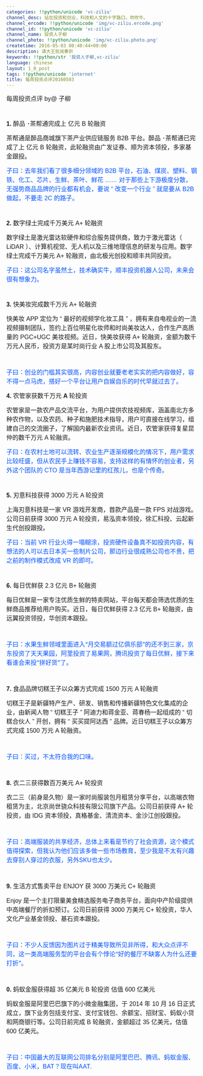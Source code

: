 ```yaml
---
categories: !!python/unicode 'vc-ziliu'
channel_desc: 站在投资和创业，科技和人文的十字路口，吹吹牛。
channel_ercode: !!python/unicode 'img/vc-ziliu.ercode.png'
channel_id: !!python/unicode 'vc-ziliu'
channel_name: 投资人子柳
channel_photo: !!python/unicode 'img/vc-ziliu.photo.png'
createtime: 2016-05-03 08:40:44+00:00
description: 请大王批阅奏折
keywords: !!python/str '投资人子柳,vc-ziliu'
language: chinese
layout: 1_0_post
tags: !!python/unicode 'internet'
title: 每周投资点评20160503
---
```

<div class="rich_media_content" id="js_content">
<p style="">
<span style="font-size: 16px;">
          每周投资点评
          <span style="line-height: normal; font-family: Helvetica;">
           by@
          </span>
          子柳
         </span>
</p>
<p style="font-size: 12px; line-height: normal; font-family: Helvetica; color: rgb(69, 69, 69); min-height: 14px;">
<br/>
</p>
<p style="">
<span style="font-size: 16px;">
<span style="font-size: 16px; line-height: normal; font-family: Helvetica;">
<strong>
            1.
           </strong>
</span>
<span style="">
           醉品
          </span>
          ･茶帮通完成上
          <span style="">
           亿元
          </span>
<span style="font-size: 16px; line-height: normal; font-family: Helvetica;">
           B
          </span>
<span style="">
           轮融资
          </span>
</span>
</p>
<p style="">
<span style="font-size: 16px;">
          茶帮通是醉品商城旗下茶产业供应链服务
          <span style="font-size: 16px; line-height: normal; font-family: Helvetica;">
           B2B
          </span>
          平台。醉品
          <span style="">
           ･茶帮通已完成了上
          </span>
          亿元
          <span style="font-size: 16px; line-height: normal; font-family: Helvetica;">
           B
          </span>
          轮融资，此轮融资由广发证券、顺为资本领投，多家基金跟投。
         </span>
</p>
<p style="font-size: 12px; line-height: normal; font-family: Helvetica; color: rgb(69, 69, 69);">
<span style="font-size: 16px;">
</span>
</p>
<p style="">
<span style="font-size: 16px; color: rgb(0, 82, 255);">
          子曰：去年我们看了很多细分领域的
          <span style="font-size: 16px; line-height: normal; font-family: Helvetica;">
           B2B
          </span>
          平台，石油、煤炭、塑料、钢铁、化工、芯片、生鲜、茶叶、鲜花
          <span style="font-size: 16px; line-height: normal; font-family: Helvetica;">
           ……
          </span>
          对于那些上下游极度分散，无强势商品品牌的行业都有机会，要说
          <span style="font-size: 16px; line-height: normal; font-family: Helvetica;">
           “
          </span>
          改变一个行业
          <span style="font-size: 16px; line-height: normal; font-family: Helvetica;">
           ”
          </span>
          就是要从
          <span style="font-size: 16px; line-height: normal; font-family: Helvetica;">
           B2B
          </span>
          做起，不要走
          <span style="font-size: 16px; line-height: normal; font-family: Helvetica;">
           2C
          </span>
          的路子。
         </span>
</p>
<p style="font-size: 12px; line-height: normal; font-family: Helvetica; color: rgb(69, 69, 69); min-height: 14px;">
<br/>
</p>
<p style="">
<span style="font-size: 16px;">
<span style="font-size: 16px; line-height: normal; font-family: Helvetica;">
<strong>
            2.
           </strong>
</span>
          数字绿土完成千万美元
          <span style="font-size: 16px; line-height: normal; font-family: Helvetica;">
           A+
          </span>
          轮融资
         </span>
</p>
<p style="">
<span style="font-size: 16px;">
          数字绿土是激光雷达软硬件和综合服务提供商，致力于激光雷达（
          <span style="font-size: 16px; line-height: normal; font-family: Helvetica;">
           LiDAR
          </span>
          ）、计算机视觉、无人机以及三维地理信息的研发与应用。数字绿土完成千万美元
          <span style="font-size: 16px; line-height: normal; font-family: Helvetica;">
           A+
          </span>
          轮融资，由北极光创投和顺丰共同投资。
         </span>
</p>
<p style="font-size: 12px; line-height: normal; font-family: Helvetica; color: rgb(69, 69, 69);">
<span style="font-size: 16px;">
</span>
</p>
<p style="">
<span style="font-size: 16px; color: rgb(0, 82, 255);">
          子曰：这公司名字虽然土，技术确实牛，顺丰投资机器人公司，未来会很有想象力。
         </span>
</p>
<p style="font-size: 12px; line-height: normal; font-family: Helvetica; color: rgb(69, 69, 69); min-height: 14px;">
<br/>
</p>
<p style="">
<span style="font-size: 16px;">
<span style="font-size: 16px; line-height: normal; font-family: Helvetica;">
<strong>
            3.
           </strong>
</span>
          快美妆完成数千万元
          <span style="font-size: 16px; line-height: normal; font-family: Helvetica;">
           A+
          </span>
          轮融资
         </span>
</p>
<p style="">
<span style="font-size: 16px;">
          快美妆
          <span style="font-size: 16px; line-height: normal; font-family: Helvetica;">
           APP
          </span>
          定位为
          <span style="font-size: 16px; line-height: normal; font-family: Helvetica;">
           “
          </span>
          最好的视频学化妆工具
          <span style="font-size: 16px; line-height: normal; font-family: Helvetica;">
           ”
          </span>
          ，拥有来自电视业的一流视频摄制团队，签约上百位明星化妆师和时尚美妆达人，合作生产高质量的
          <span style="font-size: 16px; line-height: normal; font-family: Helvetica;">
           PGC+UGC
          </span>
          美妆视频。近日，快美妆获得
          <span style="font-size: 16px; line-height: normal; font-family: Helvetica;">
           A+
          </span>
          轮融资，金额为数千万元人民币，投资方是某时尚行业
          <span style="font-size: 16px; line-height: normal; font-family: Helvetica;">
           A
          </span>
          股上市公司及其股东。
         </span>
</p>
<p style="">
<br/>
</p>
<p style="">
<span style="font-size: 16px; color: rgb(0, 82, 255);">
          子曰：创业的门槛其实很高，内容创业就要老老实实的把内容做好，容不得一点马虎，搭好一个平台让用户自娱自乐的时代早就过去了。
         </span>
</p>
<p style="font-size: 12px; line-height: normal; font-family: Helvetica; color: rgb(69, 69, 69);">
<span style="font-size: 16px;">
</span>
</p>
<p style="">
<span style="font-size: 16px;">
<span style="font-size: 16px; line-height: normal; font-family: Helvetica;">
<strong>
            4.
           </strong>
</span>
          农管家获数千万元
          <span style="font-size: 16px; line-height: normal; font-family: Helvetica;">
<strong>
            A
           </strong>
</span>
          轮投资
         </span>
</p>
<p style="">
<span style="font-size: 16px;">
          农管家是一款农产品交流平台，为用户提供农技视频库，涵盖南北方多种农作物，以及农药、种子和施肥技术指导，用户可直接在线学习，组建自己的交流圈子，了解国内最新农业资讯。近日，农管家获得复星昆仲的数千万元
          <span style="font-size: 16px; line-height: normal; font-family: Helvetica;">
           A
          </span>
          轮融资。
         </span>
</p>
<p style="font-size: 12px; line-height: normal; font-family: Helvetica; color: rgb(69, 69, 69);">
<span style="font-size: 16px;">
</span>
</p>
<p style="">
<span style="font-size: 16px; color: rgb(0, 82, 255);">
          子曰：在农村土地可以流转、农业生产逐渐规模化的情况下，用户需求比较旺盛，但从农民手上赚钱不容易，支持这样的有情怀的创业者，另外这个团队的
          <span style="font-size: 16px; line-height: normal; font-family: Helvetica;">
           CTO
          </span>
          是当年西游记里的红孩儿，也是个传奇。
         </span>
</p>
<p style="font-size: 12px; line-height: normal; font-family: Helvetica; color: rgb(69, 69, 69); min-height: 14px;">
<br/>
</p>
<p style="">
<span style="font-size: 16px;">
<span style="font-size: 16px; line-height: normal; font-family: Helvetica;">
<strong>
            5.
           </strong>
</span>
          刃意科技获得
          <span style="font-size: 16px; line-height: normal; font-family: Helvetica;">
           3000
          </span>
          万元
          <span style="font-size: 16px; line-height: normal; font-family: Helvetica;">
           A
          </span>
          轮投资
         </span>
</p>
<p style="">
<span style="font-size: 16px;">
          上海刃意科技是一家
          <span style="font-size: 16px; line-height: normal; font-family: Helvetica;">
           VR
          </span>
          游戏开发商，首款产品是一款
          <span style="font-size: 16px; line-height: normal; font-family: Helvetica;">
           FPS
          </span>
          对战游戏。公司日前获得
          <span style="font-size: 16px; line-height: normal; font-family: Helvetica;">
           3000
          </span>
          万元
          <span style="font-size: 16px; line-height: normal; font-family: Helvetica;">
           A
          </span>
          轮投资，易泓资本领投，徐汇科投、云起新生代创投跟投。
         </span>
</p>
<p style="font-size: 12px; line-height: normal; font-family: Helvetica; color: rgb(69, 69, 69);">
<span style="font-size: 16px;">
</span>
</p>
<p style="">
<span style="font-size: 16px; color: rgb(0, 82, 255);">
          子曰：当前
          <span style="font-size: 16px; line-height: normal; font-family: Helvetica;">
           VR
          </span>
          行业火得一塌糊涂，投资硬件设备真不如投资内容，有想法的人可以去日本买一些制片公司，那边行业很成熟公司也不贵，把之前的制作模式改成
          <span style="font-size: 16px; line-height: normal; font-family: Helvetica;">
           VR
          </span>
          的即可。
         </span>
</p>
<p style="font-size: 12px; line-height: normal; font-family: Helvetica; color: rgb(69, 69, 69); min-height: 14px;">
<br/>
</p>
<p style="">
<span style="font-size: 16px;">
<span style="font-size: 16px; line-height: normal; font-family: Helvetica;">
<strong>
            6.
           </strong>
</span>
          每日优鲜获
          <span style="font-size: 16px; line-height: normal; font-family: Helvetica;">
           2.3
          </span>
          亿元
          <span style="font-size: 16px; line-height: normal; font-family: Helvetica;">
           B+
          </span>
          轮融资
         </span>
</p>
<p style="">
<span style="font-size: 16px;">
          每日优鲜是一家专注优质生鲜的特卖网站，平台每天都会筛选优质的生鲜商品推荐给用户购买。近日，每日优鲜获得
          <span style="font-size: 16px; line-height: normal; font-family: Helvetica;">
           2.3
          </span>
          亿元
          <span style="font-size: 16px; line-height: normal; font-family: Helvetica;">
           B+
          </span>
          轮融资，由远翼投资领投，华创资本跟投。
         </span>
</p>
<p style="">
<br/>
</p>
<p style="">
<span style="font-size: 16px; color: rgb(0, 82, 255);">
          子曰：水果生鲜领域里面进入“月交易额过亿俱乐部”的还不到三家，京东投资了天天果园，阿里投资了易果网，腾讯投资了每日优鲜，接下来看谁会来投“拼好货”了。
         </span>
</p>
<p style="">
<br/>
</p>
<p style="">
<span style="font-size: 16px;">
<span style="font-size: 16px; line-height: normal; font-family: Helvetica;">
<strong>
            7.
           </strong>
</span>
          食品品牌切糕王子以众筹方式完成
          <span style="font-size: 16px; line-height: normal; font-family: Helvetica;">
           1500
          </span>
          万元
          <span style="font-size: 16px; line-height: normal; font-family: Helvetica;">
           A
          </span>
          轮融资
         </span>
</p>
<p style="">
<span style="font-size: 16px;">
          切糕王子是新疆特产生产、研发、销售和传播新疆特色文化集成的企业，由新闻人物
          <span style="font-size: 16px; line-height: normal; font-family: Helvetica;">
           “
          </span>
          切糕王子
          <span style="font-size: 16px; line-height: normal; font-family: Helvetica;">
           ”
          </span>
          阿迪力和蒋金亚、蒋春杨一起组成的
          <span style="font-size: 16px; line-height: normal; font-family: Helvetica;">
           “
          </span>
          切糕合伙人
          <span style="font-size: 16px; line-height: normal; font-family: Helvetica;">
           ”
          </span>
          开创，拥有
          <span style="font-size: 16px; line-height: normal; font-family: Helvetica;">
           “
          </span>
          买买提阿达西
          <span style="font-size: 16px; line-height: normal; font-family: Helvetica;">
           ”
          </span>
          品牌。近日切糕王子以众筹方式完成
          <span style="font-size: 16px; line-height: normal; font-family: Helvetica;">
           1500
          </span>
          万元
          <span style="font-size: 16px; line-height: normal; font-family: Helvetica;">
           A
          </span>
          轮融资。
         </span>
</p>
<p style="">
<br/>
</p>
<p style="">
<span style="font-size: 16px; color: rgb(0, 82, 255);">
          子曰：买过，不太符合我的口味。
         </span>
</p>
<p style="">
<br/>
</p>
<p style="">
<span style="font-size: 16px;">
<span style="font-size: 16px; line-height: normal; font-family: Helvetica;">
<strong>
            8.
           </strong>
</span>
          衣二三获得数百万美元
          <span style="font-size: 16px; line-height: normal; font-family: Helvetica;">
           A+
          </span>
          轮投资
         </span>
</p>
<p style="">
<span style="font-size: 16px;">
          衣二三（前身是久物）是一家时尚服装包月租赁分享平台，以高端衣物租赁为主，北京尚世骁众科技有限公司旗下产品。公司日前获得
          <span style="font-size: 16px; line-height: normal; font-family: Helvetica;">
           A+
          </span>
          轮投资，由
          <span style="font-size: 16px; line-height: normal; font-family: Helvetica;">
           IDG
          </span>
          资本领投，真格基金、清流资本、金沙江创投跟投。
         </span>
</p>
<p style="">
<br/>
</p>
<p style="">
<span style="font-size: 16px; color: rgb(0, 82, 255);">
          子曰：高端服装的共享经济，总体上来看是节约了社会资源，这个模式值得探索，但我认为他们应该多做一些市场教育，至少我是不太有兴趣去穿别人穿过的衣服，另外SKU也太少。
         </span>
</p>
<p style="">
<br/>
</p>
<p style="">
<span style="font-size: 16px;">
<span style="font-size: 16px; line-height: normal; font-family: Helvetica;">
<strong>
            9.
           </strong>
</span>
          生活方式售卖平台
          <span style="font-size: 16px; line-height: normal; font-family: Helvetica;">
           ENJOY
          </span>
          获
          <span style="font-size: 16px; line-height: normal; font-family: Helvetica;">
           3000
          </span>
          万美元
          <span style="font-size: 16px; line-height: normal; font-family: Helvetica;">
           C+
          </span>
          轮融资
         </span>
</p>
<p style="">
<span style="font-size: 16px;">
<span style="font-size: 16px; line-height: normal; font-family: Helvetica;">
           Enjoy
          </span>
          是一个主打限量美食精选服务电子商务平台，面向中产阶级提供中高端餐厅的折扣预订。公司日前获得
          <span style="font-size: 16px; line-height: normal; font-family: Helvetica;">
           3000
          </span>
          万美元
          <span style="font-size: 16px; line-height: normal; font-family: Helvetica;">
           C+
          </span>
          轮投资，华人文化产业基金领投、基石资本跟投。
         </span>
</p>
<p style="">
<br/>
</p>
<p style="">
<span style="font-size: 16px; color: rgb(0, 82, 255);">
          子曰：不少人反馈因为图片过于精美导致所见非所得，和大众点评不同，这一类高端服务型的平台会有个悖论“好的餐厅不缺客人为什么还要打折”。
         </span>
</p>
<p style="">
<br/>
</p>
<p style="">
<span style="font-size: 16px;">
<span style="font-size: 16px; line-height: normal; font-family: Helvetica;">
<strong>
            0.
           </strong>
</span>
          蚂蚁金服获得超
          <span style="font-size: 16px; line-height: normal; font-family: Helvetica;">
           35
          </span>
          亿美元
          <span style="font-size: 16px; line-height: normal; font-family: Helvetica;">
           B
          </span>
          轮投资
          <span style="font-size: 16px; line-height: normal; font-family: Helvetica;">
</span>
          估值
          <span style="font-size: 16px; line-height: normal; font-family: Helvetica;">
           600
          </span>
          亿美元
         </span>
</p>
<p style="">
<span style="font-size: 16px;">
          蚂蚁金服是阿里巴巴旗下的小微金融集团，于
          <span style="font-size: 16px; line-height: normal; font-family: Helvetica;">
           2014
          </span>
          年
          <span style="font-size: 16px; line-height: normal; font-family: Helvetica;">
           10
          </span>
          月
          <span style="font-size: 16px; line-height: normal; font-family: Helvetica;">
           16
          </span>
          日正式成立，旗下业务包括支付宝、支付宝钱包、余额宝、招财宝、蚂蚁小贷和网商银行等。公司日前完成
          <span style="font-size: 16px; line-height: normal; font-family: Helvetica;">
           B
          </span>
          轮融资，金额超过
          <span style="font-size: 16px; line-height: normal; font-family: Helvetica;">
           35
          </span>
          亿美元，估值
          <span style="font-size: 16px; line-height: normal; font-family: Helvetica;">
           600
          </span>
          亿美元。
         </span>
</p>
<p style="">
<br/>
</p>
<p style="">
<span style="font-size: 16px; color: rgb(0, 82, 255);">
          子曰：中国最大的互联网公司排名分别是阿里巴巴、腾讯、蚂蚁金服、百度、小米，BAT？现在叫AAT.
         </span>
</p>
<p>
<br/>
</p>
</div>